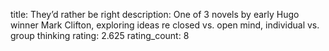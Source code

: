 title: They’d rather be right
description: One of 3 novels by early Hugo winner Mark Clifton, exploring ideas re closed vs. open mind, individual vs. group thinking
rating: 2.625
rating_count: 8